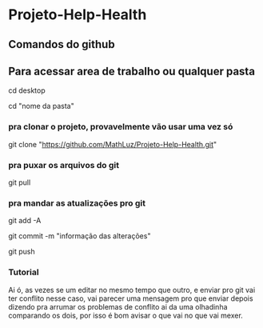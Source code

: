 ﻿# Projeto-Help-Health

## Comandos do github
## Para acessar area de trabalho ou qualquer pasta
cd desktop

cd "nome da pasta"

### pra clonar o projeto, provavelmente vão usar uma vez só
git clone "https://github.com/MathLuz/Projeto-Help-Health.git"

### pra puxar os arquivos do git
git pull

### pra mandar as atualizações pro git
git add -A

git commit -m "informação das alterações"

git push

### Tutorial
Ai ó, as vezes se um editar no mesmo tempo que outro, e enviar pro git vai ter conflito
nesse caso, vai parecer uma mensagem pro que enviar depois dizendo pra arrumar os problemas de conflito
ai da uma olhadinha comparando os dois, por isso é bom avisar o que vai no que vai mexer.
